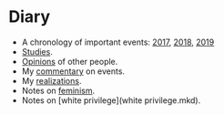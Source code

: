 # Diary

* A chronology of important events: [2017](2017.mkd), [2018](2018.mkd), [2019](2019.mkd)
* [Studies](studies.mkd).
* [Opinions](opinions.mkd) of other people.
* My [commentary](commentary.mkd) on events.
* My [realizations](realizations.mkd).
* Notes on [feminism](feminism.mkd).
* Notes on [white privilege](white privilege.mkd).

